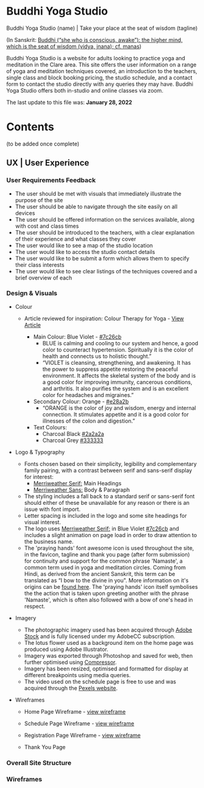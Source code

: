 # **Buddhi Yoga Studio**

Buddhi Yoga Studio (name) | Take your place at the seat of wisdom (tagline)

(In Sanskrit: <a href="https://www.yogajournal.com/yoga-101/sanskrit/200-key-sanskrit-yoga-terms/" target="_blank" rel="noopener">Buddhi (“she who is conscious, awake”): the higher mind, which is the seat of wisdom (vidya, jnana); cf. manas</a>)

Buddhi Yoga Studio is a website for adults looking to practice yoga and meditation in the Clare area. This site offers the user information on a range of yoga and meditation techniques covered, an introduction to the teachers, single class and block booking pricing, the studio schedule, and a contact form to contact the studio directly with any queries they may have.
Buddhi Yoga Studio offers both in-studio and online classes via zoom.


The last update to this file was: **January 28, 2022**

# Contents
(to be added once complete)

## UX | User Experience

### User Requirements Feedback
* The user should be met with visuals that immediately illustrate the purpose of the site
* The user should be able to navigate through the site easily on all devices
* The user should be offered information on the services available, along with cost and class times
* The user should be introduced to the teachers, with a clear explanation of their experience and what classes they cover
* The user would like to see a map of the studio location
* The user would like to access the studio contact details
* The user would like to be submit a form which allows them to specify their class interests
* The user would like to see clear listings of the techniques covered and a brief overview of each

### Design & Visuals

* Colour
    - Article reviewed for inspiration: Colour Therapy for Yoga - [View Article](https://powerofnature.wordpress.com/2007/08/09/colour-therapy-for-yoga/)

        - Main Colour: Blue Violet - [#7c26cb](https://www.color-hex.com/color/7c26cb)
            - BLUE is calming and cooling to our system and hence, a good color to counteract hypertension. Spiritually it is the color of health and connects us to holistic thought.”
            - “VIOLET is cleansing, strengthening, and awakening. It has the power to suppress appetite restoring the peaceful environment. It affects the skeletal system of the body and is a good color for improving immunity, cancerous conditions, and arthritis. It also purifies the system and is an excellent color for headaches and migraines.”
        - Secondary Colour: Orange - [#e28a2b](https://www.color-hex.com/color/e28a2b)
            - “ORANGE is the color of joy and wisdom, energy and internal connection. It stimulates appetite and it is a good color for illnesses of the colon and digestion.”
        - Text Colours:
            - Charcoal Black [#2a2a2a](https://www.color-hex.com/color/2a2a2a)
            - Charcoal Grey [#333333](https://www.color-hex.com/color/333333)

* Logo & Typography
    - Fonts chosen based on their simplicity, legibility and complementary family pairing, with a contrast between serif and sans-serif display for interest:
        - [Merriweather Serif:](https://fonts.google.com/specimen/Merriweather) Main Headings
        - [Merriweather Sans:](https://fonts.google.com/specimen/Merriweather+Sans) Body & Paragraph
    - The styling includes a fall back to a standard serif or sans-serif font should either of these be unavailable for any reason or there is an issue with font import.
    - Letter spacing is included in the logo and some site headings for visual interest.
    - The logo uses [Merriweather Serif:](https://fonts.google.com/specimen/Merriweather) in Blue Violet [#7c26cb](https://www.color-hex.com/color/7c26cb) and includes a slight animation on page load in order to draw attention to the business name.
    - The 'praying hands' font awesome icon is used throughout the site, in the favicon, tagline and thank you page (after form submission) for continuity and support for the common phrase 'Namaste', a common term used in yoga and meditation circles. Coming from Hindi, as derived from the ancient Sanskrit, this term can be translated as “I bow to the divine in you". More information on it's origins can be [found here](https://en.wikipedia.org/wiki/Namaste). The 'praying hands' icon itself symbolises the the action that is taken upon greeting another with the phrase 'Namaste', which is often also followed with a bow of one's head in respect.

* Imagery
    - The photographic imagery used has been acquired through [Adobe Stock](https://stock.adobe.com/ie/) and is fully licensed under my AdobeCC subscription.
    - The lotus flower used as a background item on the home page was produced using Adobe Illustrator.
    - Imagery was exported through Photoshop and saved for web, then further optimised using [Compressor](https://compressor.io/).
    - Imagery has been resized, optimised and formatted for display at different breakpoints using media queries.
    - The video used on the schedule page is free to use and was acquired through the [Pexels website](https://www.pexels.com).

* Wireframes
    - Home Page Wireframe - [view wireframe](assets/readme-images/home-page-mockup.jpg)
    - Schedule Page Wireframe - [view wireframe](assets/readme-images/schedule-page-mockup.jpg)
    - Registration Page Wireframe - [view wireframe](assets/readme-images/registration-page-mockup)

    - Thank You Page


### Overall Site Structure

### Wireframes


